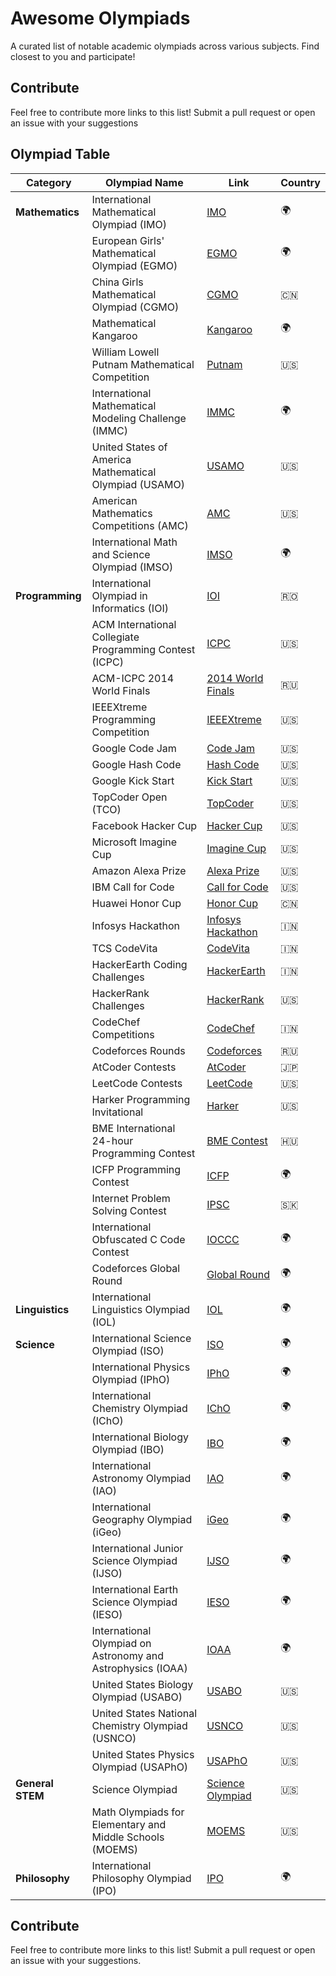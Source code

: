 # Awesome Olympiads

A curated list of notable academic olympiads across various subjects. Find closest to you and participate!

## Contribute
Feel free to contribute more links to this list! Submit a pull request or open an issue with your suggestions

## Olympiad Table

| Category                  | Olympiad Name                                                                                   | Link                                           | Country |
|---------------------------|------------------------------------------------------------------------------------------------|------------------------------------------------|---------|
| **Mathematics**           | International Mathematical Olympiad (IMO)                                                    | [IMO](https://www.imo-official.org)            | 🌍      |
|                           | European Girls' Mathematical Olympiad (EGMO)                                                  | [EGMO](https://www.egmo.org)                   | 🌍      |
|                           | China Girls Mathematical Olympiad (CGMO)                                                      | [CGMO](https://www.cgmo.org)                   | 🇨🇳     |
|                           | Mathematical Kangaroo                                                                          | [Kangaroo](https://www.kangaroo.org)           | 🌍      |
|                           | William Lowell Putnam Mathematical Competition                                                 | [Putnam](https://www.math.harvard.edu/putnam)  | 🇺🇸     |
|                           | International Mathematical Modeling Challenge (IMMC)                                           | [IMMC](https://www.immchallenge.org)           | 🌍      |
|                           | United States of America Mathematical Olympiad (USAMO)                                         | [USAMO](https://www.maa.org/math-competitions/usamo) | 🇺🇸 |
|                           | American Mathematics Competitions (AMC)                                                       | [AMC](https://www.maa.org/math-competitions/amc) | 🇺🇸 |
|                           | International Math and Science Olympiad (IMSO)                                                | [IMSO](https://projects.iq.harvard.edu/matholympiad/home) | 🌍 |
| **Programming**           | International Olympiad in Informatics (IOI)                                                   | [IOI](https://ioinformatics.org)               | 🇷🇴     |
|                           | ACM International Collegiate Programming Contest (ICPC)                                        | [ICPC](https://icpc.global)                   | 🇺🇸     |
|                           | ACM-ICPC 2014 World Finals                                                                    | [2014 World Finals](https://icpc.global/community/results-2014) | 🇷🇺     |
|                           | IEEEXtreme Programming Competition                                                             | [IEEEXtreme](https://ieeextreme.org)          | 🇺🇸     |
|                           | Google Code Jam                                                                                | [Code Jam](https://codingcompetitions.withgoogle.com/codejam) | 🇺🇸 |
|                           | Google Hash Code                                                                               | [Hash Code](https://codingcompetitions.withgoogle.com/hashcode) | 🇺🇸 |
|                           | Google Kick Start                                                                              | [Kick Start](https://codingcompetitions.withgoogle.com/kickstart) | 🇺🇸 |
|                           | TopCoder Open (TCO)                                                                            | [TopCoder](https://www.topcoder.com)          | 🇺🇸     |
|                           | Facebook Hacker Cup                                                                            | [Hacker Cup](https://www.facebook.com/hackercup) | 🇺🇸     |
|                           | Microsoft Imagine Cup                                                                          | [Imagine Cup](https://imaginecup.microsoft.com) | 🇺🇸 |
|                           | Amazon Alexa Prize                                                                             | [Alexa Prize](https://developer.amazon.com/alexaprize) | 🇺🇸 |
|                           | IBM Call for Code                                                                              | [Call for Code](https://callforcode.org)      | 🇺🇸     |
|                           | Huawei Honor Cup                                                                               | [Honor Cup](https://developer.huawei.com/consumer/en/activity/codingcompetition) | 🇨🇳 |
|                           | Infosys Hackathon                                                                              | [Infosys Hackathon](https://www.infosys.com/developers/student-programs/hackathon.html) | 🇮🇳 |
|                           | TCS CodeVita                                                                                   | [CodeVita](https://www.tcscodevita.com)       | 🇮🇳     |
|                           | HackerEarth Coding Challenges                                                                  | [HackerEarth](https://www.hackerearth.com/challenges) | 🇮🇳 |
|                           | HackerRank Challenges                                                                          | [HackerRank](https://www.hackerrank.com/contests) | 🇺🇸 |
|                           | CodeChef Competitions                                                                          | [CodeChef](https://www.codechef.com/contests) | 🇮🇳     |
|                           | Codeforces Rounds                                                                              | [Codeforces](https://codeforces.com/contests) | 🇷🇺     |
|                           | AtCoder Contests                                                                               | [AtCoder](https://atcoder.jp/contests)        | 🇯🇵     |
|                           | LeetCode Contests                                                                              | [LeetCode](https://leetcode.com/contest)      | 🇺🇸     |
|                           | Harker Programming Invitational                                                                 | [Harker](https://harkerprogramming.com)       | 🇺🇸     |
|                           | BME International 24-hour Programming Contest                                                  | [BME Contest](https://www.bme.hu)             | 🇭🇺     |
|                           | ICFP Programming Contest                                                                       | [ICFP](https://icfpcontest.org)               | 🌍      |
|                           | Internet Problem Solving Contest                                                               | [IPSC](https://ipsc.ksp.sk)                   | 🇸🇰     |
|                           | International Obfuscated C Code Contest                                                        | [IOCCC](http://www.ioccc.org)                 | 🌍      |
|                           | Codeforces Global Round                                                                        | [Global Round](https://codeforces.com)        | 🌍      |
| **Linguistics**           | International Linguistics Olympiad (IOL)                                                      | [IOL](https://ioling.org)                     | 🌍      |
| **Science**               | International Science Olympiad (ISO)                                                          | [ISO](https://www.iosociety.org)              | 🌍      |
|                           | International Physics Olympiad (IPhO)                                                         | [IPhO](http://www.ipho.org)                   | 🌍      |
|                           | International Chemistry Olympiad (IChO)                                                       | [IChO](http://www.icho.sk)                    | 🌍      |
|                           | International Biology Olympiad (IBO)                                                          | [IBO](http://www.ibo-info.org)                | 🌍      |
|                           | International Astronomy Olympiad (IAO)                                                        | [IAO](https://www.astroolympiad.org)          | 🌍      |
|                           | International Geography Olympiad (iGeo)                                                       | [iGeo](https://www.geoolympiad.org)           | 🌍      |
|                           | International Junior Science Olympiad (IJSO)                                                  | [IJSO](http://www.ijso.info)                  | 🌍      |
|                           | International Earth Science Olympiad (IESO)                                                   | [IESO](http://www.ieso-info.org)              | 🌍      |
|                           | International Olympiad on Astronomy and Astrophysics (IOAA)                                   | [IOAA](http://www.ioaa.org)                   | 🌍      |
|                           | United States Biology Olympiad (USABO)                                                        | [USABO](https://www.usabo-train.org)          | 🇺🇸     |
|                           | United States National Chemistry Olympiad (USNCO)                                             | [USNCO](https://www.acs.org/content/acs/en/education/students/highschool/olympiad.html) | 🇺🇸 |
|                           | United States Physics Olympiad (USAPhO)                                                       | [USAPhO](https://www.aapt.org/physicsteam/)   | 🇺🇸     |
| **General STEM**          | Science Olympiad                                                                              | [Science Olympiad](https://www.soinc.org)     | 🇺🇸     |
|                           | Math Olympiads for Elementary and Middle Schools (MOEMS)                                      | [MOEMS](https://moems.org)                    | 🇺🇸     |
| **Philosophy**            | International Philosophy Olympiad (IPO)                                                       | [IPO](http://www.philosophyolympiad.org)      | 🌍      |

## Contribute

Feel free to contribute more links to this list! Submit a pull request or open an issue with your suggestions.
